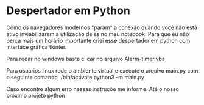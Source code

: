 # Despertador em Python

Como os navegadores modernos "param" a conexão quando você não está ativo inviabilizaram a utilização deles no meu notebook. Para que eu não perca mais um horário importante criei esse despertador em python com interface gráfica tkinter.

Para rodar no windows basta clicar no arquivo Alarm-timer.vbs

Para usuários linux rode o ambiente virtual e execute o arquivo main.py com o seguinte comando
./bin/activate
python3 -m main.py

Caso encontre algum erro nessas instruçõe me informe.
Até o nosso próximo projeto python

